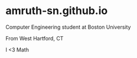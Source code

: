 # amruth-sn.github.io

Computer Engineering student at Boston University

From West Hartford, CT

I <3 Math
